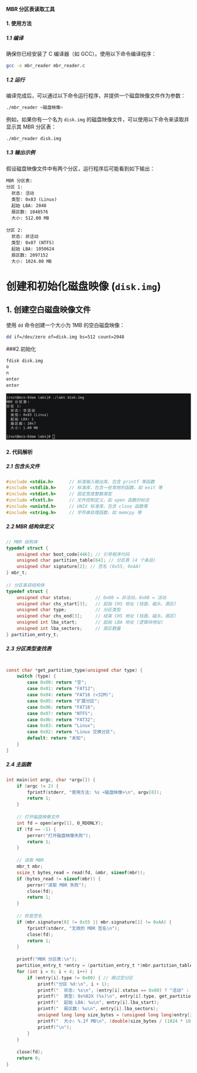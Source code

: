
#### MBR 分区表读取工具



#### 1. 使用方法

##### 1.1 编译

确保你已经安装了 C 编译器（如 GCC）。使用以下命令编译程序：

```sh
gcc -o mbr_reader mbr_reader.c
```

##### 1.2 运行

编译完成后，可以通过以下命令运行程序，并提供一个磁盘映像文件作为参数：

```sh
./mbr_reader <磁盘映像>
```

例如，如果你有一个名为 `disk.img` 的磁盘映像文件，可以使用以下命令来读取并显示其 MBR 分区表：

```sh
./mbr_reader disk.img
```

##### 1.3 输出示例

假设磁盘映像文件中有两个分区，运行程序后可能看到如下输出：

```plaintext
MBR 分区表:
分区 1:
  状态: 活动
  类型: 0x83 (Linux)
  起始 LBA: 2048
  扇区数: 1048576
  大小: 512.00 MB

分区 2:
  状态: 非活动
  类型: 0x07 (NTFS)
  起始 LBA: 1050624
  扇区数: 2097152
  大小: 1024.00 MB
```
# 创建和初始化磁盘映像 (`disk.img`)

## 1. 创建空白磁盘映像文件
使用 `dd` 命令创建一个大小为 1MB 的空白磁盘映像：
```bash
dd if=/dev/zero of=disk.img bs=512 count=2048
```
###2.初始化
```bash
fdisk disk.img
o
n
enter
enter
```
![image](https://github.com/n-i-c-e-ck/openeuler_lab/blob/main/AF917CCB7CEC302383859FC25F9AA41F.png)
#### 2. 代码解析

##### 2.1 包含头文件

```c
#include <stdio.h>      // 标准输入输出库，包含 printf 等函数
#include <stdlib.h>     // 标准库，包含一些常用的函数，如 exit 等
#include <stdint.h>     // 固定宽度整数类型
#include <fcntl.h>      // 文件控制定义，如 open 函数的标志
#include <unistd.h>     // UNIX 标准库，包含 close 函数等
#include <string.h>     // 字符串处理函数，如 memcpy 等
```

##### 2.2 MBR 结构体定义

```c
// MBR 结构体
typedef struct {
    unsigned char boot_code[446]; // 引导程序代码
    unsigned char partition_table[64]; // 分区表 (4 个条目)
    unsigned char signature[2]; // 签名 (0x55, 0xAA)
} mbr_t;

// 分区条目结构体
typedef struct {
    unsigned char status;         // 0x00 = 非活动，0x80 = 活动
    unsigned char chs_start[3];   // 起始 CHS 地址 (柱面、磁头、扇区)
    unsigned char type;           // 分区类型
    unsigned char chs_end[3];     // 结束 CHS 地址 (柱面、磁头、扇区)
    unsigned int lba_start;       // 起始 LBA 地址 (逻辑块地址)
    unsigned int lba_sectors;     // 扇区数量
} partition_entry_t;
```

##### 2.3 分区类型查找表

```c

const char *get_partition_type(unsigned char type) {
    switch (type) {
        case 0x00: return "空";
        case 0x01: return "FAT12";
        case 0x04: return "FAT16 (<32M)";
        case 0x05: return "扩展分区";
        case 0x06: return "FAT16";
        case 0x07: return "NTFS";
        case 0x0b: return "FAT32";
        case 0x83: return "Linux";
        case 0x82: return "Linux 交换分区";
        default: return "未知";
    }
}
```

##### 2.4 主函数

```c
int main(int argc, char *argv[]) {
    if (argc != 2) {
        fprintf(stderr, "使用方法: %s <磁盘映像>\n", argv[0]);
        return 1;
    }

    // 打开磁盘映像文件
    int fd = open(argv[1], O_RDONLY);
    if (fd == -1) {
        perror("打开磁盘映像失败");
        return 1;
    }

    // 读取 MBR
    mbr_t mbr;
    ssize_t bytes_read = read(fd, &mbr, sizeof(mbr));
    if (bytes_read != sizeof(mbr)) {
        perror("读取 MBR 失败");
        close(fd);
        return 1;
    }

    // 检查签名
    if (mbr.signature[0] != 0x55 || mbr.signature[1] != 0xAA) {
        fprintf(stderr, "无效的 MBR 签名\n");
        close(fd);
        return 1;
    }

    printf("MBR 分区表:\n");
    partition_entry_t *entry = (partition_entry_t *)mbr.partition_table;
    for (int i = 0; i < 4; i++) {
        if (entry[i].type != 0x00) { // 跳过空分区
            printf("分区 %d:\n", i + 1);
            printf("  状态: %s\n", (entry[i].status == 0x80) ? "活动" : "非活动");
            printf("  类型: 0x%02X (%s)\n", entry[i].type, get_partition_type(entry[i].type));
            printf("  起始 LBA: %u\n", entry[i].lba_start);
            printf("  扇区数: %u\n", entry[i].lba_sectors);
            unsigned long long size_bytes = (unsigned long long)entry[i].lba_sectors * 512;
            printf("  大小: %.2f MB\n", (double)size_bytes / (1024 * 1024));
            printf("\n");
        }
    }

    close(fd);
    return 0;
}
```

